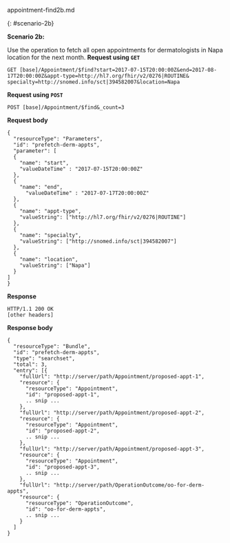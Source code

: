 appointment-find2b.md

{: #scenario-2b}

**Scenario 2b:**

Use the operation to fetch all open appointments for dermatologists in Napa location for the next month.
**Request using `GET`**

`GET [base]/Appointment/$find?start=2017-07-15T20:00:00Z&end=2017-08-17T20:00:00Z&appt-type=http://hl7.org/fhir/v2/0276|ROUTINE&
     specialty=http://snomed.info/sct|394582007&location=Napa`

**Request using `POST`**

`POST [base]/Appointment/$find&_count=3`

**Request body**

~~~
{
  "resourceType": "Parameters",
  "id": "prefetch-derm-appts",
  "parameter": [
  {
    "name": "start",
    "valueDateTime" : "2017-07-15T20:00:00Z"
  },
  {
    "name": "end",
      "valueDateTime" : "2017-07-17T20:00:00Z"
  },
  {
    "name": "appt-type",
    "valueString": ["http://hl7.org/fhir/v2/0276|ROUTINE"]
  },
  {
    "name": "specialty",
    "valueString": ["http://snomed.info/sct|394582007"]
  },
  {
    "name": "location",
    "valueString": ["Napa"]
  }
]
}
~~~

**Response**

~~~
HTTP/1.1 200 OK
[other headers]
~~~

**Response body**

~~~
{
  "resourceType": "Bundle",
  "id": "prefetch-derm-appts",
  "type": "searchset",
  "total": 3,
  "entry": [{
    "fullUrl": "http://server/path/Appointment/proposed-appt-1",
    "resource": {
      "resourceType": "Appointment",
      "id": "proposed-appt-1",
      .. snip ...
    },
    "fullUrl": "http://server/path/Appointment/proposed-appt-2",
    "resource": {
      "resourceType": "Appointment",
      "id": "proposed-appt-2",
      .. snip ...
    },
    "fullUrl": "http://server/path/Appointment/proposed-appt-3",
    "resource": {
      "resourceType": "Appointment",
      "id": "proposed-appt-3",
      .. snip ...
    },
    "fullUrl": "http://server/path/OperationOutcome/oo-for-derm-appts",
    "resource": {
      "resourceType": "OperationOutcome",
      "id": "oo-for-derm-appts",
      .. snip ...
    }
  ]
}
~~~
